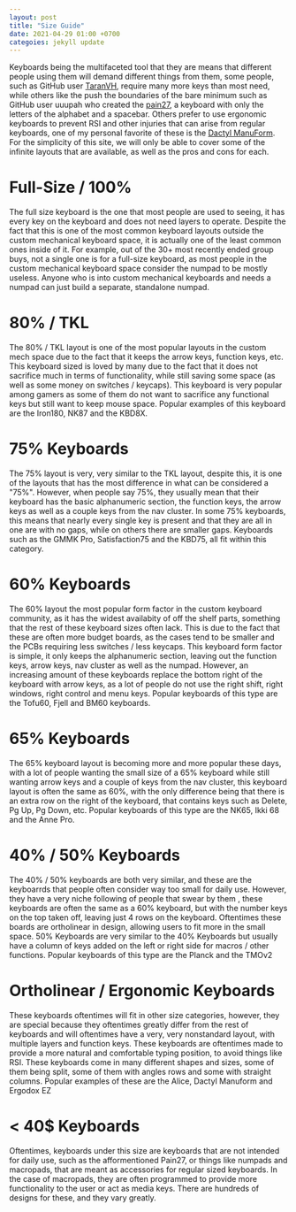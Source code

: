 ```yaml
---
layout: post
title: "Size Guide"
date: 2021-04-29 01:00 +0700
categoies: jekyll update
---
```


Keyboards being the multifaceted tool that they are means that different people using them will demand different things from them, some people, such as GitHub user [TaranVH](https://github.com/TaranVH/2nd-keyboard), require many more keys than most need, while others like the push the boundaries of the bare minimum such as GitHub user uuupah who created the [pain27](https://github.com/uuupah/pain27), a keyboard with only the letters of the alphabet and a spacebar. Others prefer to use ergonomic keyboards to prevent RSI and other injuries that can arise from regular keyboards, one of my personal favorite of these is the [Dactyl ManuForm](https://github.com/abstracthat/dactyl-manuform). For the simplicity of this site, we will only be able to cover some of the infinite layouts that are available, as well as the pros and cons for each.

# Full-Size / 100%

The full size keyboard is the one that most people are used to seeing, it has every key on the keyboard and does not need layers to operate. Despite the fact that this is one of the most common keyboard layouts outside the custom mechanical keyboard space, it is actually one of the least common ones inside of it. For example, out of the 30+ most recently ended group buys, not a single one is for a full-size keyboard, as most people in the custom mechanical keyboard space consider the numpad to be mostly useless. Anyone who is into custom mechanical keyboards and needs a numpad can just build a separate, standalone numpad.

# 80% / TKL

The 80% / TKL layout is one of the most popular layouts in the custom mech space due to the fact that it keeps the arrow keys, function keys, etc. This keyboard sized is loved by many due to the fact that it does not sacrifice much in terms of functionality, while still saving some space (as well as some money on switches / keycaps). This keyboard is very popular among gamers as some of them do not want to sacrifice any functional keys but still want to keep mouse space. Popular examples of this keyboard are the Iron180, NK87 and the KBD8X.

# 75% Keyboards

The 75% layout is very, very similar to the TKL layout, despite this, it is one of the layouts that has the most difference in what can be considered a "75%". However, when people say 75%, they usually mean that their keyboard has the basic alphanumeric section, the function keys, the arrow keys as well as a couple keys from the nav cluster. In some 75% keyboards, this means that nearly every single key is present and that they are all in one are with no gaps, while on others there are smaller gaps. Keyboards such as the GMMK Pro, Satisfaction75 and the KBD75, all fit within this category.

# 60% Keyboards

The 60% layout the most popular form factor in the custom keyboard community, as it has the widest availabity of off the shelf parts, something that the rest of these keyboard sizes often lack. This is due to the fact that these are often more budget boards, as the cases tend to be smaller and the PCBs requiring less switches / less keycaps. This keyboard form factor is simple, it only keeps the alphanumeric section, leaving out the function keys, arrow keys, nav cluster as well as the numpad. However, an increasing amount of these keyboards replace the bottom right of the keyboard with arrow keys, as a lot of people do not use the right shift, right windows, right control and menu keys. Popular keyboards of this type are the Tofu60, Fjell and BM60 keyboards.

# 65% Keyboards

The 65% keyboard layout is becoming more and more popular these days, with a lot of people wanting the small size of a 65% keyboard while still wanting arrow keys and a couple of keys from the nav cluster, this keyboard layout is often the same as 60%, with the only difference being that there is an extra row on the right of the keyboard, that contains keys such as Delete, Pg Up, Pg Down, etc. Popular keyboards of this type are the NK65, Ikki 68 and the Anne Pro.

# 40% / 50% Keyboards

The 40% / 50% keyboards are both very similar, and these are the keyboarrds that people often consider way too small for daily use. However, they have a very niche following of people that swear by them , these keyboards are often the same as a 60% keyboard, but with the number keys on the top taken off, leaving just 4 rows on the keyboard. Oftentimes these boards are ortholinear in design, allowing users to fit more in the small space. 50% Keyboards are very similar to the 40% Keyboards but usually have a column of keys added on the left or right side for macros / other functions. Popular keyboards of this type are the Planck and the TMOv2

# Ortholinear / Ergonomic Keyboards

These keyboards oftentimes will fit in other size categories, however, they are special because they oftentimes greatly differ from the rest of keyboards and will oftentimes have a very, very nonstandard layout, with multiple layers and function keys. These keyboards are oftentimes made to provide a more natural and comfortable typing position, to avoid things like RSI. These keyboards come in many different shapes and sizes, some of them being split, some of them with angles rows and some with straight columns. Popular examples of these are the Alice, Dactyl Manuform and Ergodox EZ

# < 40$ Keyboards
Oftentimes, keyboards under this size are keyboards that are not intended for daily use, such as the afformentioned Pain27, or things like numpads and macropads, that are meant as accessories for regular sized keyboards. In the case of macropads, they are often programmed to provide more functionality to the user or act as media keys. There are hundreds of designs for these, and they vary greatly.